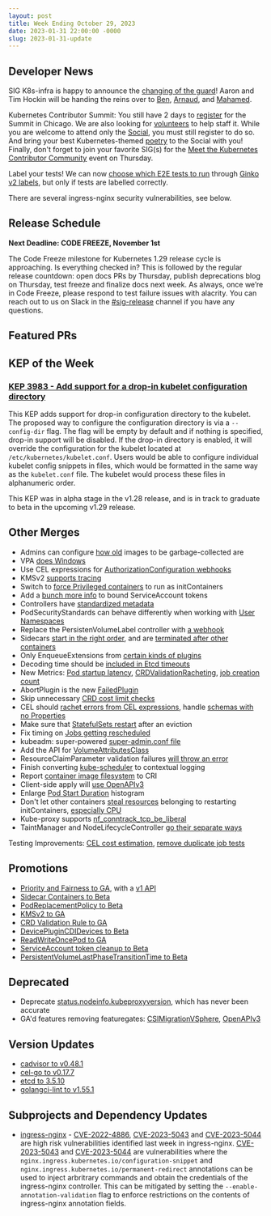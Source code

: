 ```yaml
---
layout: post
title: Week Ending October 29, 2023
date: 2023-01-31 22:00:00 -0000
slug: 2023-01-31-update
---
```


## Developer News

SIG K8s-infra is happy to announce the [changing of the guard](https://github.com/kubernetes/community/pull/7584)! Aaron and Tim Hockin will be handing the reins over to [Ben](https://github.com/bentheelder), [Arnaud](https://github.com/ameukam), and [Mahamed](https://github.com/upodroid).

Kubernetes Contributor Summit: You still have 2 days to [register](https://www.kubernetes.dev/events/2023/kcsna/registration/) for the Summit in Chicago. We are also looking for [volunteers](https://groups.google.com/a/kubernetes.io/g/dev/c/3_-SvFUSKLQ) to help staff it.  While you are welcome to attend only the [Social](https://www.kubernetes.dev/events/2023/kcsna/social/), you must still register to do so.  And bring your best Kubernetes-themed [poetry](https://docs.google.com/spreadsheets/d/1NiPRrT5HpM42O8DQTv41DRufFiVXNcO39BFm50Uj1Ac/edit#gid=0) to the Social with you!  Finally, don't forget to join your favorite SIG(s) for the [Meet the Kubernetes Contributor Community](https://groups.google.com/a/kubernetes.io/g/dev/c/n-8ewEqd_U4) event on Thursday.

Label your tests!  We can now [choose which E2E tests to run](https://groups.google.com/a/kubernetes.io/g/dev/c/DTFEng143NY) through [Ginko v2 labels](https://github.com/kubernetes/kubernetes/pull/121391), but only if tests are labelled correctly.

There are several ingress-nginx security vulnerabilities, see below.

## Release Schedule

**Next Deadline: CODE FREEZE, November 1st**

The Code Freeze milestone for Kubernetes 1.29 release cycle is approaching. Is everything checked in? This is followed by the regular release countdown: open docs PRs by Thursday, publish deprecations blog on Thursday, test freeze and finalize docs next week. As always, once we’re in Code Freeze, please respond to test failure issues with alacrity. You can reach out to us on Slack in the [#sig-release](https://kubernetes.slack.com/archives/C2C40FMNF) channel if you have any questions.

## Featured PRs


## KEP of the Week

### [KEP 3983 - Add support for a drop-in kubelet configuration directory](https://github.com/kubernetes/enhancements/blob/master/keps/sig-node/3983-drop-in-configuration/README.md)

This KEP adds support for drop-in configuration directory to the kubelet. The proposed way to configure the configuration directory is via a `--config-dir` flag. The flag will be empty by default and if nothing is specified, drop-in support will be disabled. If the drop-in directory is enabled, it will override the configuration for the kubelet located at `/etc/kubernetes/kubelet.conf`. Users would be able to configure individual kubelet config snippets in files, which would be formatted in the same way as the `kubelet.conf` file. The kubelet would process these files in alphanumeric order.

This KEP was in alpha stage in the v1.28 release, and is in track to graduate to beta in the upcoming v1.29 release.

## Other Merges

* Admins can configure [how old](https://github.com/kubernetes/kubernetes/pull/121275) images to be garbage-collected are
* VPA [does Windows](https://github.com/kubernetes/kubernetes/pull/112599)
* Use CEL expressions for [AuthorizationConfiguration webhooks](https://github.com/kubernetes/kubernetes/pull/121223)
* KMSv2 [supports tracing](https://github.com/kubernetes/kubernetes/pull/121095)
* Switch to [force Privileged containers](https://github.com/kubernetes/kubernetes/pull/120864) to run as initContainers
* Add a [bunch more info](https://github.com/kubernetes/kubernetes/pull/120780) to bound ServiceAccount tokens
* Controllers have [standardized metadata](https://github.com/kubernetes/kubernetes/pull/120371)
* PodSecurityStandards can behave differently when working with [User Namespaces](https://github.com/kubernetes/kubernetes/pull/118760)
* Replace the PersistenVolumeLabel controller with [a webhook](https://github.com/kubernetes/kubernetes/pull/121628)
* Sidecars [start in the right order](https://github.com/kubernetes/kubernetes/pull/120269), and are [terminated after other containers](https://github.com/kubernetes/kubernetes/pull/120620)
* Only EnqueueExtensions from [certain kinds of plugins](https://github.com/kubernetes/kubernetes/pull/121571)
* Decoding time should be [included in Etcd timeouts](https://github.com/kubernetes/kubernetes/pull/121614)
* New Metrics: [Pod startup latency](https://github.com/kubernetes/kubernetes/pull/121041), [CRDValidationRacheting](https://github.com/kubernetes/kubernetes/pull/121462), [job creation count](https://github.com/kubernetes/kubernetes/pull/121481)
* AbortPlugin is the new [FailedPlugin](https://github.com/kubernetes/kubernetes/pull/121469)
* Skip unnecessary [CRD cost limit checks](https://github.com/kubernetes/kubernetes/pull/121460)
* CEL should [rachet errors from CEL expressions](https://github.com/kubernetes/kubernetes/pull/121016), handle [schemas with no Properties](https://github.com/kubernetes/kubernetes/pull/121459)
* Make sure that [StatefulSets restart](https://github.com/kubernetes/kubernetes/pull/121389) after an eviction
* Fix timing on [Jobs getting rescheduled](https://github.com/kubernetes/kubernetes/pull/121327)
* kubeadm: super-powered [super-admin.conf file](https://github.com/kubernetes/kubernetes/pull/121305)
* Add the API for [VolumeAttributesClass](https://github.com/kubernetes/kubernetes/pull/121104)
* ResourceClaimParameter validation failures [will throw an error](https://github.com/kubernetes/kubernetes/pull/121065)
* Finish converting [kube-scheduler](https://github.com/kubernetes/kubernetes/pull/120933) to contextual logging
* Report [container image filesystem](https://github.com/kubernetes/kubernetes/pull/120914) to CRI
* Client-side apply will [use OpenAPIv3](https://github.com/kubernetes/kubernetes/pull/120707)
* Enlarge [Pod Start Duration](https://github.com/kubernetes/kubernetes/pull/120680) histogram
* Don't let other containers [steal resources](https://github.com/kubernetes/kubernetes/pull/120461) belonging to restarting initContainers, [especially CPU](https://github.com/kubernetes/kubernetes/pull/119447)
* Kube-proxy supports [nf_conntrack_tcp_be_liberal](https://github.com/kubernetes/kubernetes/pull/120354)
* TaintManager and NodeLifecycleController [go their separate ways](https://github.com/kubernetes/kubernetes/pull/119208)


Testing Improvements: [CEL cost estimation](https://github.com/kubernetes/kubernetes/pull/121455), [remove duplicate job tests](https://github.com/kubernetes/kubernetes/pull/121408)

## Promotions

* [Priority and Fairness to GA](https://github.com/kubernetes/kubernetes/pull/121638), with a [v1 API](https://github.com/kubernetes/kubernetes/pull/121089)
* [Sidecar Containers to Beta](https://github.com/kubernetes/kubernetes/pull/121579)
* [PodReplacementPolicy to Beta](https://github.com/kubernetes/kubernetes/pull/121491)
* [KMSv2 to GA](https://github.com/kubernetes/kubernetes/pull/121485)
* [CRD Validation Rule to GA](https://github.com/kubernetes/kubernetes/pull/121373)
* [DevicePluginCDIDevices to Beta](https://github.com/kubernetes/kubernetes/pull/121254)
* [ReadWriteOncePod to GA](https://github.com/kubernetes/kubernetes/pull/121077)
* [ServiceAccount token cleanup to Beta](https://github.com/kubernetes/kubernetes/pull/120682)
* [PersistentVolumeLastPhaseTransitionTime to Beta](https://github.com/kubernetes/kubernetes/pull/120627)

## Deprecated

* Deprecate [status.nodeinfo.kubeproxyversion](https://github.com/kubernetes/kubernetes/pull/120954), which has never been accurate
* GA'd features removing featuregates: [CSIMigrationVSphere](https://github.com/kubernetes/kubernetes/pull/121291), [OpenAPIv3](https://github.com/kubernetes/kubernetes/pull/121255)

## Version Updates

* [cadvisor to v0.48.1](https://github.com/kubernetes/kubernetes/pull/121637)
* [cel-go to v0.17.7](https://github.com/kubernetes/kubernetes/pull/121577)
* [etcd to 3.5.10](https://github.com/kubernetes/kubernetes/pull/121567)
* [golangci-lint to v1.55.1](https://github.com/kubernetes/kubernetes/pull/121476)

## Subprojects and Dependency Updates

* [ingress-nginx](https://github.com/kubernetes/ingress-nginx) - [CVE-2022-4886](https://groups.google.com/a/kubernetes.io/g/dev/c/t0GmcmXBknk/m/AjKpfD5mAgAJ), [CVE-2023-5043](https://groups.google.com/a/kubernetes.io/g/dev/c/hIHcXt1BSc4/m/jOdUrT5mAgAJ) and [CVE-2023-5044](https://groups.google.com/a/kubernetes.io/g/dev/c/uYVb6_5Nyvw/m/P0GNkT5mAgAJ) are high risk vulnerabilities identified last week in ingress-nginx. [CVE-2023-5043](https://groups.google.com/a/kubernetes.io/g/dev/c/hIHcXt1BSc4/m/jOdUrT5mAgAJ) and [CVE-2023-5044](https://groups.google.com/a/kubernetes.io/g/dev/c/uYVb6_5Nyvw/m/P0GNkT5mAgAJ) are vulnerabilities where the `nginx.ingress.kubernetes.io/configuration-snippet` and `nginx.ingress.kubernetes.io/permanent-redirect` annotations can be used to inject arbritrary commands and obtain the credentials of the ingress-nginx controller. This can be mitigated by setting the `--enable-annotation-validation` flag to enforce restrictions on the contents of ingress-nginx annotation fields.
